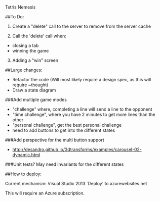 Tetris Nemesis

##To Do:
1) Create a "delete" call to the server to remove from the server cache

2) Call the 'delete' call when:
- closing a tab
- winning the game
  
3) Adding a "win" screen

##Large changes:
- Refactor the code (Will most likely require a design spec, as this will require ~thought)
- Draw a state diagram

###Add multiple game modes
- "challenge" where, completing a line will send a line to the opponent
- "time challenge", where you have 2 minutes to get more lines than the other
- "personal challenge", get the best personal challenge
- need to add buttons to get into the different states

###Add perspective for the multi button support
- http://desandro.github.io/3dtransforms/examples/carousel-02-dynamic.html

###Unit tests? May need invariants for the different states

##How to deploy:

Current mechanism:
Visual Studio 2013 'Deploy' to azurewebsites.net

This will require an Azure subscription.
